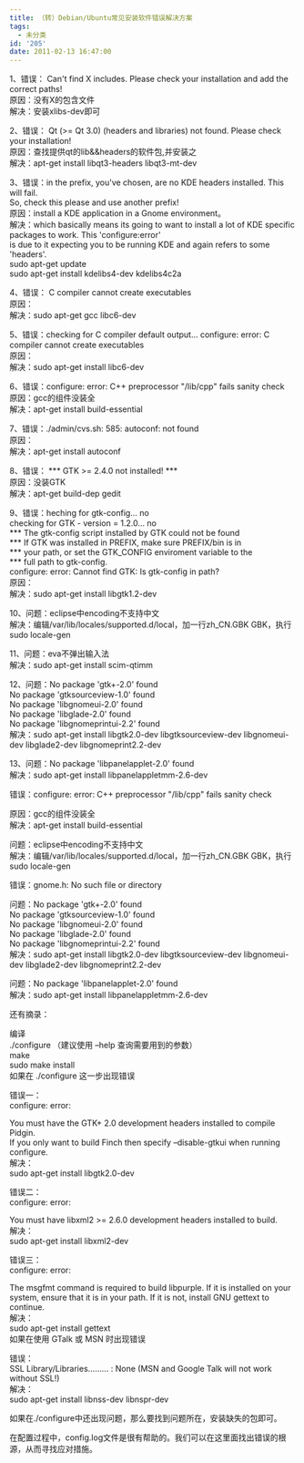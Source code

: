 ```yaml
---
title: （转）Debian/Ubuntu常见安装软件错误解决方案
tags:
  - 未分类
id: '205'
date: 2011-02-13 16:47:00
---
```


1、错误： Can't find X includes. Please check your installation and add the correct paths!  
原因：没有X的包含文件  
解决：安装xlibs-dev即可  
  
2、错误： Qt (>= Qt 3.0) (headers and libraries) not found. Please check your installation!  
原因：查找提供qt的lib&&headers的软件包,并安装之  
解决：apt-get install libqt3-headers libqt3-mt-dev  
  
3、错误：in the prefix, you've chosen, are no KDE headers installed. This will fail.  
So, check this please and use another prefix!  
原因：install a KDE application in a Gnome environment。  
解决：which basically means its going to want to install a lot of KDE specific packages to work. This 'configure:error'  
is due to it expecting you to be running KDE and again refers to some 'headers'.  
sudo apt-get update  
sudo apt-get install kdelibs4-dev kdelibs4c2a  
  
4、错误： C compiler cannot create executables  
原因：  
解决：sudo apt-get gcc libc6-dev  
  
5、错误：checking for C compiler default output... configure: error: C compiler cannot create executables  
原因：  
解决：sudo apt-get install libc6-dev  
  
6、错误：configure: error: C++ preprocessor "/lib/cpp" fails sanity check  
原因：gcc的组件没装全  
解决：apt-get install build-essential  
  
7、错误：./admin/cvs.sh: 585: autoconf: not found  
原因：  
解决：apt-get install autoconf  
  
8、错误： \*\*\* GTK >= 2.4.0 not installed! \*\*\*  
原因：没装GTK  
解决：apt-get build-dep gedit  
  
9、错误：heching for gtk-config... no  
checking for GTK - version = 1.2.0... no  
\*\*\* The gtk-config script installed by GTK could not be found  
\*\*\* If GTK was installed in PREFIX, make sure PREFIX/bin is in  
\*\*\* your path, or set the GTK\_CONFIG enviroment variable to the  
\*\*\* full path to gtk-config.  
configure: error: Cannot find GTK: Is gtk-config in path?  
原因：  
解决：sudo apt-get install libgtk1.2-dev  
  
10、问题：eclipse中encoding不支持中文  
解决：编辑/var/lib/locales/supported.d/local，加一行zh\_CN.GBK GBK，执行sudo locale-gen  
  
11、问题：eva不弹出输入法  
解决：sudo apt-get install scim-qtimm  
  
12、问题：No package 'gtk+-2.0' found  
No package 'gtksourceview-1.0' found  
No package 'libgnomeui-2.0' found  
No package 'libglade-2.0' found  
No package 'libgnomeprintui-2.2' found  
解决：sudo apt-get install libgtk2.0-dev libgtksourceview-dev libgnomeui-dev libglade2-dev libgnomeprint2.2-dev  
  
13、问题：No package 'libpanelapplet-2.0' found  
解决：sudo apt-get install libpanelappletmm-2.6-dev  
  
  
错误：configure: error: C++ preprocessor "/lib/cpp" fails sanity check  
  
原因：gcc的组件没装全  
解决：apt-get install build-essential  
  
  
  
问题：eclipse中encoding不支持中文  
解决：编辑/var/lib/locales/supported.d/local，加一行zh\_CN.GBK GBK，执行sudo locale-gen  
  
错误：gnome.h: No such file or directory  
  
  
  
  
问题：No package 'gtk+-2.0' found  
No package 'gtksourceview-1.0' found  
No package 'libgnomeui-2.0' found  
No package 'libglade-2.0' found  
No package 'libgnomeprintui-2.2' found  
解决：sudo apt-get install libgtk2.0-dev libgtksourceview-dev libgnomeui-dev libglade2-dev libgnomeprint2.2-dev  
  
问题：No package 'libpanelapplet-2.0' found  
解决：sudo apt-get install libpanelappletmm-2.6-dev  
  
  
  
  
还有摘录：  
  
编译  
./configure （建议使用 –help 查询需要用到的参数）  
make  
sudo make install  
如果在 ./configure 这一步出现错误  
  
错误一：  
configure: error:  
  
You must have the GTK+ 2.0 development headers installed to compile Pidgin.  
If you only want to build Finch then specify –disable-gtkui when running configure.  
解决：  
sudo apt-get install libgtk2.0-dev  
  
错误二：  
configure: error:  
  
You must have libxml2 >= 2.6.0 development headers installed to build.  
解决：  
sudo apt-get install libxml2-dev  
  
错误三：  
configure: error:  
  
The msgfmt command is required to build libpurple. If it is installed on your system, ensure that it is in your path. If it is not, install GNU gettext to continue.  
解决：  
sudo apt-get install gettext  
如果在使用 GTalk 或 MSN 时出现错误  
  
错误：  
SSL Library/Libraries……… : None (MSN and Google Talk will not work  
without SSL!)  
解决：  
sudo apt-get install libnss-dev libnspr-dev  
  
如果在./configure中还出现问题，那么要找到问题所在，安装缺失的包即可。  
  
在配置过程中，config.log文件是很有帮助的。我们可以在这里面找出错误的根源，从而寻找应对措施。